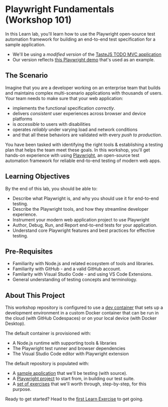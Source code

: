 # Playwright Fundamentals (Workshop 101)

In this Learn lab, you'll learn how to use the Playwright open-source test automation framework for building an end-to-end test specification for a sample application. 
 - We'll be using a _modified version_ of the [TasteJS TODO MVC application](https://github.com/tastejs/todomvc)
 - Our version reflects [this Playwright demo](https://demo.playwright.dev/todomvc) that's used as an example.


## The Scenario

Imagine that you are a developer working on an enterprise team that builds and maintains complex multi-scenario applications with thousands of users. Your team needs to make sure that your web application:
 - implements the functional specification _correctly_.
 - delivers _consistent_ user experiences across browser and device platforms
 - is _accessible_ to users with disabilities 
 - operates _reliably_ under varying load and network conditions
 - and that all these behaviors are validated with every _push to production_.

You have been tasked with identifying the right tools & establishing a testing plan that helps the team meet these goals. In this workshop, you'll get hands-on experience with using [Playwright](https://playwright.dev), an open-source test automation framework for reliable end-to-end testing of modern web apps. 


## Learning Objectives

By the end of this lab, you should be able to:
 - Describe what Playwright is, and why you should use it for end-to-end testing.
 - Describe the Playwright tools, and how they streamline developer experience.
 - Instrument your modern web application project to use Playwright
 - Author, Debug, Run, and Report end-to-end tests for your application.
 - Understand core Playwright features and best practices for effective testing.

## Pre-Requisites
 - Familiarity with Node.js and related ecosystem of tools and libraries.
 - Familiarity with GitHub - and a valid GitHub account.
 - Familarity with Visual Studio Code - and using VS Code Extensions.
 - General understanding of testing concepts and terminology.

## About This Project 

This workshop repository is configured to use a [dev container](https://containers.dev) that sets up a development environment in a custom Docker container that can be run in the cloud (with GitHub Codespaces) or on your local device (with Docker Desktop).

The default container is provisioned with:
 - A Node.js runtime with supporting tools & libraries
 - The Playwright test runner and browser dependencies
 - The Visual Studio Code editor with Playwright extension

The default repository is populated with:
 - A [sample application](./app-todomvc/) that we'll be testing (with source).
 - A [Playwright project](./playwright.config.js) to start from, in building our test suite.
 - A [set of exercises](./learn-exercises/) that we'll worth through, step-by-step, for this purpose.

Ready to get started? Head to the [first Learn Exercise](./learn-exercises/01-introducton.md) to get going.
